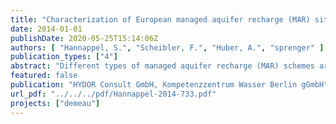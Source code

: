 ```yaml
---
title: "Characterization of European managed aquifer recharge (MAR) sites - Analysis"
date: 2014-01-01
publishDate: 2020-05-25T15:14:06Z
authors: [ "Hannappel, S.", "Scheibler, F.", "Huber, A.", "sprenger" ]
publication_types: ["4"]
abstract: "Different types of managed aquifer recharge (MAR) schemes are widely distributed and applied on various scales in the European countries, but no systematic categorization and compilation existed up to now. The European MAR catalogue presented herein includes a wide range of parameters, e.g. operational information, hydrogeological properties and water quality monitoring for different types of MAR. The database includes currently 270 MAR sites, but is neither a representative nor an exhaustive data compilation. Nevertheless, based on the available data it is shown that MAR plays an important role in the European water supply producing large water quantities for the domestic water supply."
featured: false
publication: "HYDOR Consult GmbH, Kompetenzzentrum Wasser Berlin gGmbH"
url_pdf: "../../../pdf/Hannappel-2014-733.pdf"
projects: ["demeau"]
---
```


